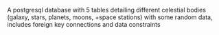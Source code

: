 A postgresql database with 5 tables detailing different celestial bodies (galaxy, stars, planets, moons, +space stations) with some random data, includes foreign key connections and data constraints
